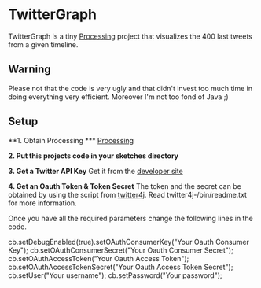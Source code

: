 TwitterGraph
=========
TwitterGraph is a tiny <a href="http://processing.org">Processing</a> project that visualizes the 400 last tweets from a given timeline.

Warning
-------
Please not that the code is very ugly and that didn't invest too much time in doing everything very efficient. Moreover I'm not too fond of Java ;)

Setup
-----

**1. Obtain Processing ***
<a href="http://processing.org">Processing</a>

**2. Put this projects code in your sketches directory**

**3. Get a Twitter API Key**
Get it from the <a href="https://dev.twitter.com/apps/new">developer site</a>

**4. Get an Oauth Token & Token Secret**
The token and the secret can be obtained by using the script from <a href="http://twitter4j.org">twitter4j</a>. Read twitter4j-<version>/bin/readme.txt
for more information.

Once you have all the required parameters change the following lines in the code.

   cb.setDebugEnabled(true).setOAuthConsumerKey("Your Oauth Consumer Key");
   cb.setOAuthConsumerSecret("Your Oauth Consumer Secret");
   cb.setOAuthAccessToken("Your Oauth Access Token");
   cb.setOAuthAccessTokenSecret("Your Oauth Access Token Secret");
   cb.setUser("Your username");
   cb.setPassword("Your password");
   